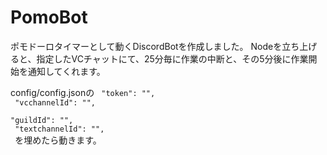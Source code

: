 # PomoBot

ポモドーロタイマーとして動くDiscordBotを作成しました。
Nodeを立ち上げると、指定したVCチャットにて、25分毎に作業の中断と、その5分後に作業開始を通知してくれます。

config/config.jsonの
<code>
    "token": "",<br>
    "vcchannelId": "",<br>
    "guildId": "",<br>
    "textchannelId": "",<br>
</code>
を埋めたら動きます。
